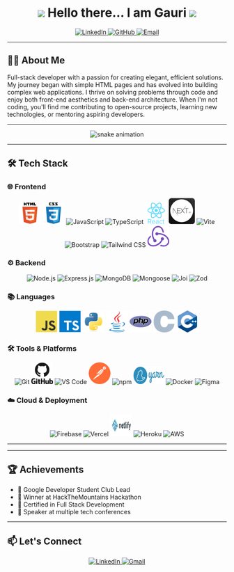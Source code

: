 <!-- ============================================================
                             HEADING
============================================================== -->
<h1 align="center"> 
  <img src="https://i.ibb.co/6g96M4h/ezgif-com-gif-maker.gif" width="80"/> 
  Hello there... I am Gauri 
  <img src="https://i.ibb.co/xfN0brH/working-cat.gif" width="50"/>
</h1>

<div align="center">
  <a href="https://www.linkedin.com/in/gauri-sawant-profile" target="_blank">
    <img src="https://img.shields.io/static/v1?message=Linkedin&logo=linkedin&label=&color=0a66c2&logoColor=white&labelColor=&style=for-the-badge" height="25" alt="LinkedIn" />
  </a>
  <a href="https://github.com/GauriSawant" target="_blank">
    <img src="https://img.shields.io/static/v1?message=GitHub&logo=github&label=&color=181717&logoColor=white&labelColor=&style=for-the-badge" height="25" alt="GitHub" />
  </a>
  <a href="mailto:gaursawantas99@gmail.com" target="_blank">
    <img src="https://img.shields.io/static/v1?message=Email&logo=gmail&label=&color=EA4335&logoColor=white&labelColor=&style=for-the-badge" height="25" alt="Email" />
  </a>
</div>

---

<h2 align="left">👩‍💻 About Me</h2>

<p align="left">
  Full-stack developer with a passion for creating elegant, efficient solutions. My journey began with simple HTML pages and has evolved into building complex web applications. I thrive on solving problems through code and enjoy both front-end aesthetics and back-end architecture. When I'm not coding, you'll find me contributing to open-source projects, learning new technologies, or mentoring aspiring developers.
</p>

---

<p align="center">
  <img width="600" src="https://raw.githubusercontent.com/FilimonovAlexey/FilimonovAlexey/main/assets/github-snake.svg" alt="snake animation"/>
</p>

---

<h2 align="left">🛠 Tech Stack</h2>

<h3 align="left">🌐 Frontend</h3>
<p align="center">
  <img src="https://raw.githubusercontent.com/devicons/devicon/master/icons/html5/html5-original-wordmark.svg" alt="HTML5" title="HTML5" width="50" height="50"/>
  <img src="https://raw.githubusercontent.com/devicons/devicon/master/icons/css3/css3-original-wordmark.svg" alt="CSS3" title="CSS3" width="50" height="50"/>
  <img src="https://img.icons8.com/color/96/javascript--v1.png" alt="JavaScript" title="JavaScript" width="50" height="50"/>
  <img src="https://img.icons8.com/color/96/typescript.png" alt="TypeScript" title="TypeScript" width="50" height="50"/>
  <img src="https://raw.githubusercontent.com/devicons/devicon/master/icons/react/react-original-wordmark.svg" alt="React" title="React" width="50" height="50"/>
   <img src="./skill-icon/NextJs.png" alt="Next.js" title="Next.js" width="60" height="60"/>
  <img src="https://vitejs.dev/logo.svg" alt="Vite" title="Vite" width="50" height="50"/>
  <img src="https://img.icons8.com/color/96/bootstrap.png" alt="Bootstrap" title="Bootstrap" width="50" height="50"/>
  <img src="https://www.vectorlogo.zone/logos/tailwindcss/tailwindcss-icon.svg" alt="Tailwind CSS" title="Tailwind CSS" width="50" height="50"/>
  <img src="https://raw.githubusercontent.com/devicons/devicon/master/icons/redux/redux-original.svg" alt="Redux" title="Redux" width="50" height="50"/>
</p>

<h3 align="left">⚙️ Backend</h3>
<p align="center">
  <img src="https://img.icons8.com/fluency/96/node-js.png" alt="Node.js" title="Node.js" width="50" height="50"/>
  <img src="https://i.ibb.co/DRCBB60/express.png" alt="Express.js" title="Express.js" width="50" height="50"/>
  <img src="https://img.icons8.com/color/96/mongodb.png" alt="MongoDB" title="MongoDB" width="50" height="50"/>
  <img src="https://mongoosejs.com/docs/images/mongoose5_62x30_transparent.png" alt="Mongoose" title="Mongoose" width="70" height="30"/>
  <img src="https://avatars.githubusercontent.com/u/107892430?s=200&v=4" alt="Joi" title="Joi" width="50" height="50"/>
  <img src="https://avatars.githubusercontent.com/u/87417881?s=200&v=4" alt="Zod" title="Zod" width="50" height="50"/>
</p>

<h3 align="left">📚 Languages</h3>
<p align="center">
  <img src="https://raw.githubusercontent.com/devicons/devicon/master/icons/javascript/javascript-original.svg" alt="JavaScript" title="JavaScript" width="50" height="50"/>
  <img src="https://raw.githubusercontent.com/devicons/devicon/master/icons/typescript/typescript-original.svg" alt="TypeScript" title="TypeScript" width="50" height="50"/>
  <img src="https://raw.githubusercontent.com/devicons/devicon/master/icons/python/python-original.svg" alt="Python" title="Python" width="50" height="50"/>
  <img src="https://raw.githubusercontent.com/devicons/devicon/master/icons/java/java-original.svg" alt="Java" title="Java" width="50" height="50"/>
  <img src="https://raw.githubusercontent.com/devicons/devicon/master/icons/php/php-original.svg" alt="PHP" title="PHP" width="50" height="50"/>
  <img src="https://raw.githubusercontent.com/devicons/devicon/master/icons/c/c-original.svg" alt="C" title="C" width="50" height="50"/>
  <img src="https://raw.githubusercontent.com/devicons/devicon/master/icons/cplusplus/cplusplus-original.svg" alt="C++" title="C++" width="50" height="50"/>
</p>

<h3 align="left">🛠️ Tools & Platforms</h3>
<p align="center">
  <img src="https://www.vectorlogo.zone/logos/git-scm/git-scm-icon.svg" alt="Git" title="Git" width="50" height="50"/>
  <img src="https://raw.githubusercontent.com/devicons/devicon/master/icons/github/github-original-wordmark.svg" alt="GitHub" title="GitHub" width="50" height="50"/>
  <img src="https://img.icons8.com/color/96/visual-studio-code-2019.png" alt="VS Code" title="VS Code" width="50" height="50"/>
  <img src="./skill-icon/postman.png" alt="Postman" title="Postman" width="50" height="50"/>
  <img src="https://www.vectorlogo.zone/logos/npmjs/npmjs-icon.svg" alt="npm" title="npm" width="50" height="50"/>
  <img src="./skill-icon/yarn-full.png" alt="Yarn" title="Yarn" width="70" height="40"/>
  <img src="https://www.vectorlogo.zone/logos/docker/docker-icon.svg" alt="Docker" title="Docker" width="50" height="50"/>
  <img src="https://www.vectorlogo.zone/logos/figma/figma-icon.svg" alt="Figma" title="Figma" width="40" height="40"/>
</p>

<h3 align="left">☁️ Cloud & Deployment</h3>
<p align="center">
  <img src="https://www.vectorlogo.zone/logos/firebase/firebase-icon.svg" alt="Firebase" title="Firebase" width="50" height="50"/>
  <img src="https://assets.vercel.com/image/upload/v1661182217/front/favicon/vercel/180x180.png" alt="Vercel" title="Vercel" width="50" height="50"/>
  <img src="./skill-icon/netlify.png" alt="Netlify" title="Netlify" width="50" height="50"/>
  <img src="https://www.vectorlogo.zone/logos/heroku/heroku-icon.svg" alt="Heroku" title="Heroku" width="50" height="50"/>
  <img src="https://www.vectorlogo.zone/logos/amazon_aws/amazon_aws-icon.svg" alt="AWS" title="AWS" width="50" height="50"/>
</p>

---

<!--  <h2 align="left">📈 GitHub Stats</h2>

<p align="center">
  <img src="https://github-readme-stats.vercel.app/api?username=GauriSawant&show_icons=true&theme=radical" alt="GitHub Stats" width="48%"/>
  <img src="https://github-readme-streak-stats.herokuapp.com/?user=GauriSawant&theme=radical" alt="GitHub Streak" width="48%"/>
</p>

<p align="center">
  <img src="https://github-readme-stats.vercel.app/api/top-langs/?username=GauriSawant&layout=compact&theme=radical" alt="Top Languages" width="48%"/>
</p>-->

---

<h2 align="left">🏆 Achievements</h2>

- 🏅 Google Developer Student Club Lead
- 🥇 Winner at HackTheMountains Hackathon
- 📜 Certified in Full Stack Development
- 🎤 Speaker at multiple tech conferences


---

<h2 align="left">📫 Let's Connect</h2>

<p align="center">
  <a href="https://www.linkedin.com/in/gauri-sawant-profile" target="_blank">
    <img src="https://img.shields.io/badge/LinkedIn-0077B5?style=for-the-badge&logo=linkedin&logoColor=white" alt="LinkedIn"/>
  </a>
 <!--  <a href="https://twitter.com/yourusername" target="_blank">
    <img src="https://img.shields.io/badge/Twitter-1DA1F2?style=for-the-badge&logo=twitter&logoColor=white" alt="Twitter"/>
  </a> -->
  <!-- <a href="https://dev.to/yourusername" target="_blank">
    <img src="https://img.shields.io/badge/dev.to-0A0A0A?style=for-the-badge&logo=dev.to&logoColor=white" alt="Dev.to"/>
  </a>-->
  <a href="mailto:gaurisawantas99@gmail.com" target="_blank">
    <img src="https://img.shields.io/badge/Gmail-D14836?style=for-the-badge&logo=gmail&logoColor=white" alt="Gmail"/>
  </a>
</p>
